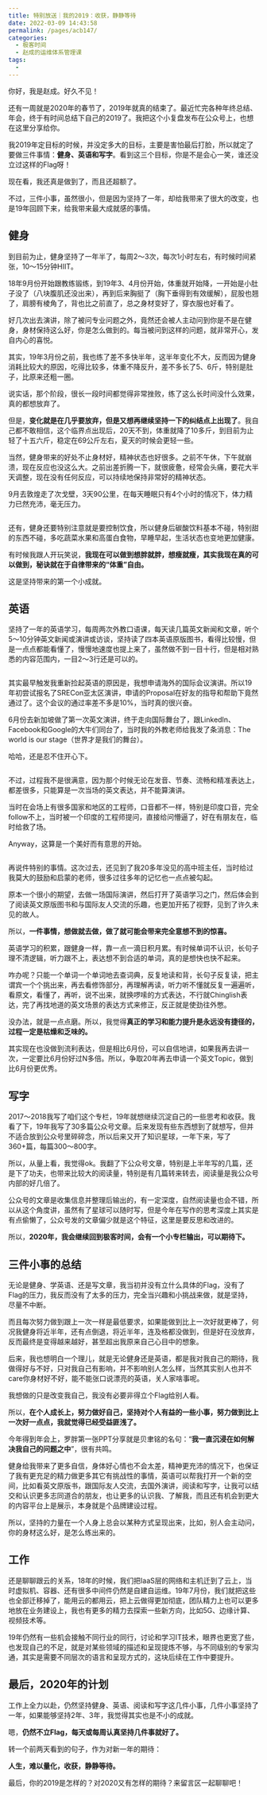 ```yaml
---
title: 特别放送｜我的2019：收获，静静等待
date: 2022-03-09 14:43:58
permalink: /pages/acb147/
categories:
  - 极客时间
  - 赵成的运维体系管理课
tags:
  - 
---
```

<p>你好，我是赵成。好久不见！</p><p>还有一周就是2020年的春节了，2019年就真的结束了。最近忙完各种年终总结、年会，终于有时间总结下自己的2019了。我把这个小复盘发布在公众号上，也想在这里分享给你。</p><p>我2019年定目标的时候，并没定多大的目标，主要是害怕最后打脸，所以就定了要做三件事情：<strong>健身、英语和写字</strong>。看到这三个目标，你是不是会心一笑，谁还没立过这样的Flag呀！</p><p>现在看，我还真是做到了，而且还超额了。</p><p>不过，三件小事，虽然很小，但是因为坚持了一年，却给我带来了很大的改变，也是19年回顾下来，给我带来最大成就感的事情。</p><h2>健身</h2><p>到目前为止，健身坚持了一年半了，每周2～3次，每次1小时左右，有时候时间紧张，10～15分钟HIIT。</p><p>18年9月份开始跟教练锻练，到19年3、4月份开始，体重就开始降，一开始是小肚子没了（八块腹肌还没出来），再到后来胸挺了（胸下垂得到有效缓解），屁股也翘了，肩膀有棱角了，背也比之前直了，总之身材变好了，穿衣服也好看了。</p><p>好几次出去演讲，除了被问专业问题之外，竟然还会被人主动问到你是不是在健身，身材保持这么好，你是怎么做到的。每当被问到这样的问题，就非常开心，发自内心的喜悦。</p><p>其实，19年3月份之前，我也练了差不多快半年，这半年变化不大，反而因为健身消耗比较大的原因，吃得比较多，体重不降反升，差不多长了5、6斤，特别是肚子，比原来还粗一圈。</p><!-- [[[read_end]]] --><p>说实话，那个阶段，很长一段时间都觉得非常挫败，练了这么长时间没什么效果，真的都想放弃了。</p><p>但是，<strong>变化就是在几乎要放弃，但是又想再继续坚持一下的纠结点上出现了</strong>。我自己都不敢相信，这个临界点出现后，20天不到，体重就降了10多斤，到目前为止轻了十五六斤，稳定在69公斤左右，夏天的时候会更轻一些。</p><p>当然，健身带来的好处不止身材好，精神状态也好很多。之前不午休，下午就崩溃，现在反应也没这么大。之前出差折腾一下，就很疲惫，经常会头痛，要花大半天调整，现在没有任何反应，可以持续地保持非常好的精神状态。</p><p>9月去敦煌走了次戈壁，3天90公里，在每天睡眠只有4个小时的情况下，体力精力已然充沛，毫无压力。</p><p><img src="https://static001.geekbang.org/resource/image/86/35/86cab114628b8cb9638a4a8e8fb15735.png" alt=""></p><p>还有，健身还要特别注意就是要控制饮食，所以健身后碳酸饮料基本不碰，特别甜的东西不碰，多吃蔬菜水果和高蛋白食物，早睡早起，生活状态也变地更加健康。</p><p>有时候我跟人开玩笑说，<strong>我现在可以做到想胖就胖，想瘦就瘦，其实我现在真的可以做到，秘诀就在于自律带来的“体重”自由。</strong></p><p>这是坚持带来的第一个小成就。</p><h2>英语</h2><p>坚持了一年的英语学习，每周两次外教口语课，每天读几篇英文新闻和文章，听个5～10分钟英文新闻或演讲或访谈，坚持读了四本英语原版图书，看得比较慢，但是一点点都能看懂了，慢慢地速度也提上来了，虽然做不到一目十行，但是相对熟悉的内容范围内，一目2～3行还是可以的。</p><p><img src="https://static001.geekbang.org/resource/image/00/49/00de6f20b853ec3995b2de842f667349.png" alt=""></p><p>其实最早触发我重新捡起英语的原因是，我想申请海外的国际会议演讲。所以19年初尝试报名了SRECon亚太区演讲，申请的Proposal在好友的指导和帮助下竟然通过了。这个会议的通过率差不多是10%，当时真的很兴奋。</p><p>6月份去新加坡做了第一次英文演讲，终于走向国际舞台了，跟LinkedIn、Facebook和Google的大牛们同台了，当时我的外教老师给我发了条消息：The world is our stage（世界才是我们的舞台）。</p><p>哈哈，还是忍不住开心下。</p><p><img src="https://static001.geekbang.org/resource/image/70/99/70a4c9d85becdac036b6c9939e0cf599.png" alt=""></p><p>不过，过程我不是很满意，因为那个时候无论在发音、节奏、流畅和精准表达上，都差很多，只能算是一次当场的英文表达，并不能算演讲。</p><p>当时在会场上有很多国家和地区的工程师，口音都不一样，特别是印度口音，完全follow不上，当时被一个印度的工程师提问，直接给问懵逼了，好在有朋友在，临时给救了场。</p><p>Anyway，这算是一个美好而有意思的开始。</p><p><img src="https://static001.geekbang.org/resource/image/b5/f7/b5869befa6a18635118406ffd6a85cf7.png" alt=""></p><p>再说件特别的事情。这次过去，还见到了我20多年没见的高中班主任，当时给过我莫大的鼓励和启蒙的老师，很多过往多年的记忆也一点点被勾起。</p><p>原本一个很小的期望，去做一场国际演讲，然后打开了英语学习之门，然后体会到了阅读英文原版图书和与国际友人交流的乐趣，也更加开拓了视野，见到了许久未见的故人。</p><p>所以，<strong>一件事情，想做就去做，做了就可能会带来完全意想不到的惊喜。</strong></p><p>英语学习的积累，跟健身一样，靠一点一滴日积月累。有时候单词不认识，长句子理不清逻辑，听力跟不上，表达想不到合适的单词，真的是想快也快不起来。</p><p>咋办呢？只能一个单词一个单词地去查词典，反复地读和背，长句子反复读，把主谓宾一个个挑出来，再去看修饰部分，再理解再读，听力听不懂就反复一遍遍听，看原文，看懂了，再听，说不出来，就换啰嗦的方式表达，不行就Chinglish表达，完了再找地道的英文场景的表达方式来修正，反正就是使劲往外憋。</p><p>没办法，就是一点点磨。所以，我觉得<strong>真正的学习和能力提升是永远没有捷径的，过程一定是枯燥和乏味的。</strong></p><p>其实现在也没做到流利表达，但是相比6月份，可以自信地讲，如果我再去讲一次，一定要比6月份好过N多倍。所以，争取20年再去申请一个英文Topic，做到比6月份更优秀。</p><h2>写字</h2><p>2017～2018我写了咱们这个专栏，19年就想继续沉淀自己的一些思考和收获。我看了下，19年我写了30多篇公众号文章。后来发现有些东西想到了就想写，但并不适合放到公众号里碎碎念，所以后来又开了知识星球，一年下来，写了360+篇，每篇300～800字。</p><p>所以，从量上看，我觉得ok。我翻了下公众号文章，特别是上半年写的几篇，还是下了功夫，也带来比较大的阅读量，特别是有几篇转来转去，阅读量是我公众号内部的好几倍了。</p><p>公众号的文章是收集信息并整理后输出的，有一定深度，自然阅读量也会不错，所以从这个角度讲，虽然有了星球可以随时写，但是今年在写作的思考深度上其实是有点偷懒了，公众号发的文章偏少就是这个特征，这里是要反思和改进的。</p><p>所以，<strong>2020年，我会继续回到极客时间，会有一个小专栏输出，可以期待下。</strong></p><h2>三件小事的总结</h2><p>无论是健身、学英语、还是写文章，我当初并没有立什么具体的Flag，没有了Flag的压力，我反而没有了太多的压力，完全当兴趣和小挑战来做，就是坚持，尽量不中断。</p><p>而且每次努力做到跟上一次一样是最低要求，如果能做到比上一次好就更棒了，何况我健身将近半年，还有点倒退，将近半年，连及格都没做到，但是好在没放弃，反而最终是变得越来越好，甚至超出我原来自己心目中的想象。</p><p>后来，我也想明白一个理儿，就是无论健身还是英语，都是我对我自己的期待，我做得好与不好，只对我自己有影响，并不影响别人怎么样，当然其实别人也并不care你身材好不好，能不能张口说漂亮的英语，关人家啥事呢。</p><p>我想做的只是改变我自己，我没有必要非得立个Flag给别人看。</p><p>所以，<strong>在个人成长上，努力做好自己，坚持对个人有益的一些小事，努力做到比上一次好一点点，我就觉得已经受益匪浅了。</strong></p><p>今年得到年会上，罗胖第一张PPT分享就是贝聿铭的名句：“<strong>我一直沉浸在如何解决我自己的问题之中</strong>”，很有共鸣。</p><p>健身给我带来了更多自信，身体好心情也不会太差，精神更充沛的情况下，也保证了我有更充足的精力做更多其它有挑战性的事情，英语可以帮我打开一个新的空间，比如看英文原版书，跟国际友人交流，去国外演讲，阅读和写字，让我可以结交和认识更多志同道合的朋友，也让更多的认识我、了解我，而且还有机会到更大的内容平台上是展示，本身就是个品牌建设过程。</p><p>所以，坚持的力量在一个人身上总会以某种方式呈现出来，比如，别人会主动问，你的身材这么好，是怎么练出来的。</p><h2>工作</h2><p>还是聊聊跟云的关系，18年的时候，我们把IaaS层的网络和主机迁到了云上，当时虚拟机、容器、还有很多中间件仍然是自建自运维。19年7月份，我们就把这些也全部迁移掉了，能用云的都用云，把上云做得更加彻底，团队精力上也可以更多地放在业务建设上，我也有更多的精力去探索一些新方向，比如5G、边缘计算、视频技术等。</p><p>19年仍然有一些机会接触不同行业的同行，讨论和学习IT技术，眼界也更宽了些，也发现自己的不足，就是对某些领域的描述和呈现提炼不够，与不同级别的专家沟通，其实是需要不同层次的语言和呈现方式的，这块后续在工作中要提升。</p><h2>最后，2020年的计划</h2><p>工作上全力以赴，仍然坚持健身、英语、阅读和写字这几件小事，几件小事坚持了一年，如果能够坚持2年、3年，我觉得其实也是不小的成就。</p><p>嗯，<strong>仍然不立Flag，每天或每周认真坚持几件事就好了。</strong></p><p>转一个前两天看到的句子，作为对新一年的期待：</p><p><strong>人生，难以量化，收获，静静等待。</strong></p><p>最后，你的2019是怎样的？对2020又有怎样的期待？来留言区一起聊聊吧！</p>